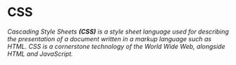 # CSS
*Cascading Style Sheets ***(CSS)*** is a style sheet language used for describing the presentation of a document written in a markup language such as HTML. CSS is a cornerstone technology of the World Wide Web, alongside HTML and JavaScript.*